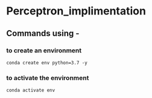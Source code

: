 # Perceptron_implimentation


## Commands using - 

### to create an environment
```
conda create env python=3.7 -y
```

### to activate the environment
```
conda activate env
```


